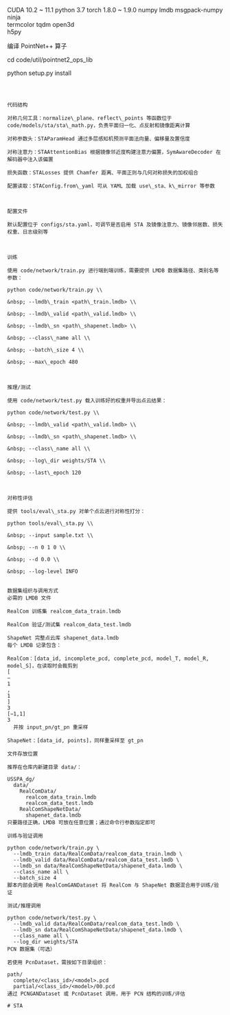 CUDA                            10.2    ~   11.1
python                          3.7
torch                           1.8.0   ~   1.9.0
numpy
lmdb
msgpack-numpy
ninja  
termcolor
tqdm
open3d  
h5py



编译 PointNet++ 算子

cd code/util/pointnet2\_ops\_lib

python setup.py install

```​:codex-file-citation\[codex-file-citation]{line\_range\_start=25 line\_range\_end=28 path=README.md git\_url="https://github.com/Senlllin/USSPA\_dg/blob/main/README.md#L25-L28"}​  



代码结构

对称几何工具：normalize\_plane、reflect\_points 等函数位于 code/models/sta/sta\_math.py，负责平面归一化、点反射和镜像距离计算

对称参数头：STAParamHead 通过多层感知机预测平面法向量、偏移量及置信度

对称注意力：STAAttentionBias 根据镜像邻近度构建注意力偏置，SymAwareDecoder 在解码器中注入该偏置

损失函数：STALosses 提供 Chamfer 距离、平面正则与几何对称损失的加权组合

配置读取：STAConfig.from\_yaml 可从 YAML 加载 use\_sta、k\_mirror 等参数



配置文件

默认配置位于 configs/sta.yaml，可调节是否启用 STA 及镜像注意力、镜像邻居数、损失权重、日志级别等



训练

使用 code/network/train.py 进行端到端训练，需要提供 LMDB 数据集路径、类别名等参数：

python code/network/train.py \\

&nbsp; --lmdb\_train <path\_train.lmdb> \\

&nbsp; --lmdb\_valid <path\_valid.lmdb> \\

&nbsp; --lmdb\_sn <path\_shapenet.lmdb> \\

&nbsp; --class\_name all \\

&nbsp; --batch\_size 4 \\

&nbsp; --max\_epoch 480



推理/测试

使用 code/network/test.py 载入训练好的权重并导出点云结果：

python code/network/test.py \\

&nbsp; --lmdb\_valid <path\_valid.lmdb> \\

&nbsp; --lmdb\_sn <path\_shapenet.lmdb> \\

&nbsp; --class\_name all \\

&nbsp; --log\_dir weights/STA \\

&nbsp; --last\_epoch 120



对称性评估

提供 tools/eval\_sta.py 对单个点云进行对称性打分：

python tools/eval\_sta.py \\

&nbsp; --input sample.txt \\

&nbsp; --n 0 1 0 \\

&nbsp; --d 0.0 \\

&nbsp; --log-level INFO


数据集组织与调用方式
必需的 LMDB 文件

RealCom 训练集 realcom_data_train.lmdb

RealCom 验证/测试集 realcom_data_test.lmdb

ShapeNet 完整点云库 shapenet_data.lmdb
每个 LMDB 记录包含：

RealCom：[data_id, incomplete_pcd, complete_pcd, model_T, model_R, model_S]，在读取时会裁剪到 
[
−
1
,
1
]
3
[−1,1] 
3
  并按 input_pn/gt_pn 重采样

ShapeNet：[data_id, points]，同样重采样至 gt_pn

文件存放位置

推荐在仓库内新建目录 data/：

USSPA_dg/
  data/
    RealComData/
      realcom_data_train.lmdb
      realcom_data_test.lmdb
    RealComShapeNetData/
      shapenet_data.lmdb
只要路径正确，LMDB 可放在任意位置；通过命令行参数指定即可

训练与验证调用

python code/network/train.py \
  --lmdb_train data/RealComData/realcom_data_train.lmdb \
  --lmdb_valid data/RealComData/realcom_data_test.lmdb \
  --lmdb_sn data/RealComShapeNetData/shapenet_data.lmdb \
  --class_name all \
  --batch_size 4
脚本内部会调用 RealComGANDataset 将 RealCom 与 ShapeNet 数据混合用于训练/验证

测试/推理调用

python code/network/test.py \
  --lmdb_valid data/RealComData/realcom_data_test.lmdb \
  --lmdb_sn data/RealComShapeNetData/shapenet_data.lmdb \
  --class_name all \
  --log_dir weights/STA
PCN 数据集（可选）

若使用 PcnDataset，需按如下目录组织：

path/
  complete/<class_id>/<model>.pcd
  partial/<class_id>/<model>/00.pcd
通过 PCNGANDataset 或 PcnDataset 调用，用于 PCN 结构的训练/评估

# STA
